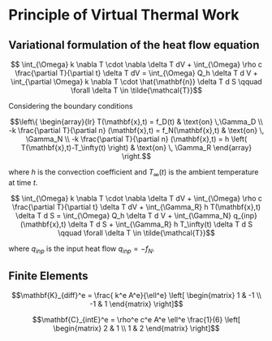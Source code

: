 # Principle of Virtual Thermal Work

## Variational formulation of the heat flow equation


```math
    \int_{\Omega} k \nabla T \cdot \nabla \delta T dV
  + \int_{\Omega} \rho c \frac{\partial T}{\partial t} \delta T dV
  =
    \int_{\Omega} Q_h \delta T d V
  + \int_{\partial \Omega} k \nabla T \cdot \hat{\mathbf{n}} \delta T d S 
 \qquad \forall \delta T \in \tilde{\mathcal{T}}
```

Considering the boundary conditions

```math
\left\{
\begin{array}{lr}
T(\mathbf{x},t) = f_D(t) & \text{on} \,\Gamma_D \\
-k \frac{\partial T}{\partial n} (\mathbf{x},t) = f_N(\mathbf{x},t) & \text{on} \, \Gamma_N \\
-k \frac{\partial T}{\partial n} (\mathbf{x},t) = h \left( T(\mathbf{x},t)-T_\infty(t) \right)  & \text{on} \, \Gamma_R
\end{array}
\right.
```

where $h$ is the convection coefficient and $T_\infty(t)$ is the ambient temperature at time $t$.


```math
    \int_{\Omega} k \nabla T \cdot \nabla \delta T dV
  + \int_{\Omega} \rho c \frac{\partial T}{\partial t} \delta T dV
  + \int_{\Gamma_R} h T(\mathbf{x},t) \delta T d S 
  =
    \int_{\Omega} Q_h \delta T d V
  + \int_{\Gamma_N} q_{inp}(\mathbf{x},t)  \delta T d S 
  + \int_{\Gamma_R} h T_\infty(t) \delta T d S 

 \qquad \forall \delta T \in \tilde{\mathcal{T}}
```

where $q_{inp}$ is the input heat flow $q_{inp} = -f_N$.


## Finite Elements



```math
\mathbf{K}_{diff}^e = \frac{ k^e A^e}{\ell^e} 
\left[
\begin{matrix}
1 & -1 \\
-1 & 1
\end{matrix}
\right]
```

```math
\mathbf{C}_{intE}^e = \rho^e c^e A^e \ell^e \frac{1}{6} 
\left[
\begin{matrix}
2 & 1 \\
1 & 2
\end{matrix}
\right]
```

